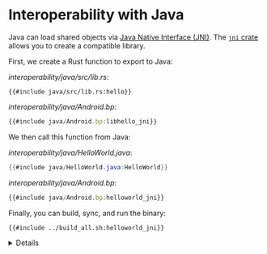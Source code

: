 # Interoperability with Java

Java can load shared objects via
[Java Native Interface (JNI)](https://en.wikipedia.org/wiki/Java_Native_Interface).
The [`jni` crate](https://docs.rs/jni/) allows you to create a compatible
library.

First, we create a Rust function to export to Java:

_interoperability/java/src/lib.rs_:

```rust,compile_fail
{{#include java/src/lib.rs:hello}}
```

_interoperability/java/Android.bp_:

```javascript
{{#include java/Android.bp:libhello_jni}}
```

We then call this function from Java:

_interoperability/java/HelloWorld.java_:

```java
{{#include java/HelloWorld.java:HelloWorld}}
```

_interoperability/java/Android.bp_:

```javascript
{{#include java/Android.bp:helloworld_jni}}
```

Finally, you can build, sync, and run the binary:

```shell
{{#include ../build_all.sh:helloworld_jni}}
```

<details>

- The `unsafe(no_mangle)` attribute instructs Rust to emit the
  `Java_HelloWorld_hello` symbol exactly as written. This is important so that
  Java can recognize the symbol as a `hello` method on the `HelloWorld` class.

  - By default, Rust will mangle (rename) symbols so that a binary can link in
    two versions of the same Rust crate.

</details>
